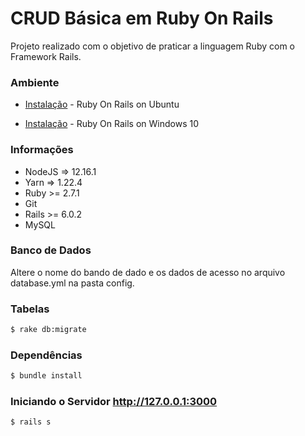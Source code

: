 # CRUD Básica em Ruby On Rails

Projeto realizado com o objetivo de praticar a linguagem Ruby com o Framework Rails.

### Ambiente

* [Instalação](https://gorails.com/setup/ubuntu/18.10) - Ruby On Rails on Ubuntu

* [Instalação](https://gorails.com/setup/windows/10) - Ruby On Rails on Windows 10

### Informações

* NodeJS => 12.16.1
* Yarn => 1.22.4
* Ruby >= 2.7.1
* Git
* Rails >= 6.0.2
* MySQL


### Banco de Dados
Altere o nome do bando de dado e os dados de acesso no arquivo database.yml na pasta config.

### Tabelas
```sh
$ rake db:migrate
```
### Dependências
```sh
$ bundle install
```

### Iniciando o Servidor <http://127.0.0.1:3000>
```sh
$ rails s
```
